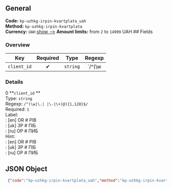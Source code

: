 ## General 
**Code:** `kp-uzhkg-irpin-kvartplata_uah`  
**Method:** `kp-uzhkg-irpin-kvartplata`  
**Currency:** `UAH` [show -->]() 
**Amount limits:** from `2`  to `14999`  UAH ## Fields 
### Overview 
|Key|Required|Type|Regexp| 
|:---:|:---:|:---:|:---:| 
|`client_id` |✔ |`string` |`/^(\w|\.| |\-|\+|@){1,128}$/` | 
 
### Details 
0 **`client_id` **  
Type: `string`  
Regexp: `/^(\w|\.| |\-|\+|@){1,128}$/`  
Required: `1`  
Label:  
: [en] OR # PIB  
: [uk] ЗР # ПІБ  
: [ru] ОР # ПИБ  
Hint:  
: [en] OR # PIB  
: [uk] ЗР # ПІБ  
: [ru] ОР # ПИБ  
## JSON Object 
```json
 {"code":"kp-uzhkg-irpin-kvartplata_uah","method":"kp-uzhkg-irpin-kvartplata","currency":"UAH","fields":[{"key":"client_id","type":"string","label":{"en":"OR # PIB","uk":"\u0417\u0420 # \u041f\u0406\u0411","ru":"\u041e\u0420 # \u041f\u0418\u0411"},"regexp":"\/^(\\w|\\.| |\\-|\\+|@){1,128}$\/","required":true,"position":1,"hint":{"en":"OR # PIB","uk":"\u0417\u0420 # \u041f\u0406\u0411","ru":"\u041e\u0420 # \u041f\u0418\u0411"},"example":"1234567#\u041f\u0435\u0442\u0440\u043e\u0432 \u0410.\u0410."}],"amount_min":2,"amount_max":14999}```  
